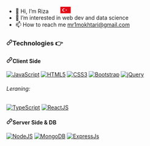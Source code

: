 
- 👋 Hi, I’m Riza <img src="https://flagicons.lipis.dev/flags/4x3/az.svg" height="17" width="27"><img src="https://raw.githubusercontent.com/hampusborgos/country-flags/ba2cf4101bf029d2ada26da2f95121de74581a4d/svg/tr.svg" height="17" width="27"> <img src="https://flagicons.lipis.dev/flags/4x3/ir.svg" height="10" width="15">
- 👀 I’m interested in web dev and data science <!-- - 🌱 I’m currently learning React  --> <!-- - 💞️ I’m looking to collaborate on ... -->
- 📫 How to reach me mr1mokhtari@gmail.com

<h3 dir="auto"><a id="user-content-technologies-point_right" class="anchor" aria-hidden="true" href="#technologies-point_right"><svg class="octicon octicon-link" viewBox="0 0 16 16" version="1.1" width="16" height="16" aria-hidden="true"><path fill-rule="evenodd" d="M7.775 3.275a.75.75 0 001.06 1.06l1.25-1.25a2 2 0 112.83 2.83l-2.5 2.5a2 2 0 01-2.83 0 .75.75 0 00-1.06 1.06 3.5 3.5 0 004.95 0l2.5-2.5a3.5 3.5 0 00-4.95-4.95l-1.25 1.25zm-4.69 9.64a2 2 0 010-2.83l2.5-2.5a2 2 0 012.83 0 .75.75 0 001.06-1.06 3.5 3.5 0 00-4.95 0l-2.5 2.5a3.5 3.5 0 004.95 4.95l1.25-1.25a.75.75 0 00-1.06-1.06l-1.25 1.25a2 2 0 01-2.83 0z"></path></svg></a>Technologies <g-emoji class="g-emoji" alias="point_right" fallback-src="https://github.githubassets.com/images/icons/emoji/unicode/1f449.png">👉</g-emoji></h3>

<h4 dir="auto"><a id="user-content-client-side" class="anchor" aria-hidden="true" href="#client-side"><svg class="octicon octicon-link" viewBox="0 0 16 16" version="1.1" width="16" height="16" aria-hidden="true"><path fill-rule="evenodd" d="M7.775 3.275a.75.75 0 001.06 1.06l1.25-1.25a2 2 0 112.83 2.83l-2.5 2.5a2 2 0 01-2.83 0 .75.75 0 00-1.06 1.06 3.5 3.5 0 004.95 0l2.5-2.5a3.5 3.5 0 00-4.95-4.95l-1.25 1.25zm-4.69 9.64a2 2 0 010-2.83l2.5-2.5a2 2 0 012.83 0 .75.75 0 001.06-1.06 3.5 3.5 0 00-4.95 0l-2.5 2.5a3.5 3.5 0 004.95 4.95l1.25-1.25a.75.75 0 00-1.06-1.06l-1.25 1.25a2 2 0 01-2.83 0z"></path></svg></a>Client Side</h4>

<p dir='auto'>
  <a target="_blank" rel="noopener noreferrer" href="https://camo.githubusercontent.com/4139d60ba60a45e63d1999037611df89bc3f641d455c9cb1905fa403fb2a8de3/68747470733a2f2f696d672e736869656c64732e696f2f62616467652f4a6176615363726970742d4637444631453f266c6f676f3d6a617661736372697074266c6f676f436f6c6f723d626c61636b267374796c653d666c61742d737175617265"><img src="https://camo.githubusercontent.com/4139d60ba60a45e63d1999037611df89bc3f641d455c9cb1905fa403fb2a8de3/68747470733a2f2f696d672e736869656c64732e696f2f62616467652f4a6176615363726970742d4637444631453f266c6f676f3d6a617661736372697074266c6f676f436f6c6f723d626c61636b267374796c653d666c61742d737175617265" alt="JavaScript" data-canonical-src="https://img.shields.io/badge/JavaScript-F7DF1E?&amp;logo=javascript&amp;logoColor=black&amp;style=flat-square" style="max-width: 100%;"></a>
  <a target="_blank" rel="noopener noreferrer" href="https://camo.githubusercontent.com/cbd3d892db59ad8f2dee461ae063d1b90916fa514df9bc044271787b731b053f/68747470733a2f2f696d672e736869656c64732e696f2f62616467652f48544d4c352d4533344632363f266c6f676f3d68746d6c35266c6f676f436f6c6f723d7768697465267374796c653d666c61742d737175617265"><img src="https://camo.githubusercontent.com/cbd3d892db59ad8f2dee461ae063d1b90916fa514df9bc044271787b731b053f/68747470733a2f2f696d672e736869656c64732e696f2f62616467652f48544d4c352d4533344632363f266c6f676f3d68746d6c35266c6f676f436f6c6f723d7768697465267374796c653d666c61742d737175617265" alt="HTML5" data-canonical-src="https://img.shields.io/badge/HTML5-E34F26?&amp;logo=html5&amp;logoColor=white&amp;style=flat-square" style="max-width: 100%;"></a>
  <a target="_blank" rel="noopener noreferrer" href="https://camo.githubusercontent.com/75d0a0234239f01056a369b61bdf389fbf225f06bfee7cfd2b118ce585433227/68747470733a2f2f696d672e736869656c64732e696f2f62616467652f435353332d3135373242363f266c6f676f3d63737333266c6f676f436f6c6f723d7768697465267374796c653d666c61742d737175617265"><img src="https://camo.githubusercontent.com/75d0a0234239f01056a369b61bdf389fbf225f06bfee7cfd2b118ce585433227/68747470733a2f2f696d672e736869656c64732e696f2f62616467652f435353332d3135373242363f266c6f676f3d63737333266c6f676f436f6c6f723d7768697465267374796c653d666c61742d737175617265" alt="CSS3" data-canonical-src="https://img.shields.io/badge/CSS3-1572B6?&amp;logo=css3&amp;logoColor=white&amp;style=flat-square" style="max-width: 100%;"></a>
  <a target="_blank" rel="noopener noreferrer" href="https://camo.githubusercontent.com/89b767ed1d5000938342147df03a78f26a720673677f672cdd8629e4a621bc44/68747470733a2f2f696d672e736869656c64732e696f2f62616467652f426f6f7473747261702d3536334437433f266c6f676f3d626f6f747374726170266c6f676f436f6c6f723d7768697465267374796c653d666c61742d737175617265"><img src="https://camo.githubusercontent.com/89b767ed1d5000938342147df03a78f26a720673677f672cdd8629e4a621bc44/68747470733a2f2f696d672e736869656c64732e696f2f62616467652f426f6f7473747261702d3536334437433f266c6f676f3d626f6f747374726170266c6f676f436f6c6f723d7768697465267374796c653d666c61742d737175617265" alt="Bootstrap" data-canonical-src="https://img.shields.io/badge/Bootstrap-563D7C?&amp;logo=bootstrap&amp;logoColor=white&amp;style=flat-square" style="max-width: 100%;"></a>
  <a target="_blank" rel="noopener noreferrer" href="https://camo.githubusercontent.com/63abb41b2232b37904c42e4e35c25e1ec9139d666d6d298403c4cd04ea2cebfd/68747470733a2f2f696d672e736869656c64732e696f2f62616467652f6a71756572792d2532333037363941442e7376673f7374796c653d666c61742d737175617265266c6f676f3d6a7175657279266c6f676f436f6c6f723d7768697465"><img src="https://camo.githubusercontent.com/63abb41b2232b37904c42e4e35c25e1ec9139d666d6d298403c4cd04ea2cebfd/68747470733a2f2f696d672e736869656c64732e696f2f62616467652f6a71756572792d2532333037363941442e7376673f7374796c653d666c61742d737175617265266c6f676f3d6a7175657279266c6f676f436f6c6f723d7768697465" alt="jQuery" data-canonical-src="https://img.shields.io/badge/jquery-%230769AD.svg?style=flat-square&amp;logo=jquery&amp;logoColor=white" style="max-width: 100%;"></a>
<br>  
<h6>Leraning:</h6>
  <a target="_blank" rel="noopener noreferrer" href="https://camo.githubusercontent.com/f6998ad8a1b5ae4105f32352ae0785ca58c678e354cfa78045232947e0441ede/68747470733a2f2f696d672e736869656c64732e696f2f62616467652f547970655363726970742d3030374143433f266c6f676f3d74797065736372697074266c6f676f436f6c6f723d7768697465267374796c653d666c61742d737175617265"><img src="https://camo.githubusercontent.com/f6998ad8a1b5ae4105f32352ae0785ca58c678e354cfa78045232947e0441ede/68747470733a2f2f696d672e736869656c64732e696f2f62616467652f547970655363726970742d3030374143433f266c6f676f3d74797065736372697074266c6f676f436f6c6f723d7768697465267374796c653d666c61742d737175617265" alt="TypeScript" data-canonical-src="https://img.shields.io/badge/TypeScript-007ACC?&amp;logo=typescript&amp;logoColor=white&amp;style=flat-square" style="max-width: 100%;"></a>
  <a target="_blank" rel="noopener noreferrer" href="https://camo.githubusercontent.com/a9f3ce87c2d01c69d12a0830601e3a825a3a3e82854210eddaef0c0148e644cd/68747470733a2f2f696d672e736869656c64732e696f2f62616467652f52656163742d3230323332413f266c6f676f3d7265616374266c6f676f436f6c6f723d363144414642267374796c653d666c61742d737175617265"><img src="https://camo.githubusercontent.com/a9f3ce87c2d01c69d12a0830601e3a825a3a3e82854210eddaef0c0148e644cd/68747470733a2f2f696d672e736869656c64732e696f2f62616467652f52656163742d3230323332413f266c6f676f3d7265616374266c6f676f436f6c6f723d363144414642267374796c653d666c61742d737175617265" alt="ReactJS" data-canonical-src="https://img.shields.io/badge/React-20232A?&amp;logo=react&amp;logoColor=61DAFB&amp;style=flat-square" style="max-width: 100%;"></a>
  
  
  
  
  
  
 </p>
<h4 dir="auto"><a id="user-content-server-side--db" class="anchor" aria-hidden="true" href="#server-side--db"><svg class="octicon octicon-link" viewBox="0 0 16 16" version="1.1" width="16" height="16" aria-hidden="true"><path fill-rule="evenodd" d="M7.775 3.275a.75.75 0 001.06 1.06l1.25-1.25a2 2 0 112.83 2.83l-2.5 2.5a2 2 0 01-2.83 0 .75.75 0 00-1.06 1.06 3.5 3.5 0 004.95 0l2.5-2.5a3.5 3.5 0 00-4.95-4.95l-1.25 1.25zm-4.69 9.64a2 2 0 010-2.83l2.5-2.5a2 2 0 012.83 0 .75.75 0 001.06-1.06 3.5 3.5 0 00-4.95 0l-2.5 2.5a3.5 3.5 0 004.95 4.95l1.25-1.25a.75.75 0 00-1.06-1.06l-1.25 1.25a2 2 0 01-2.83 0z"></path></svg></a>Server Side &amp; DB</h4>

<p dir="auto"><a target="_blank" rel="noopener noreferrer" href="https://camo.githubusercontent.com/eae2dc5fd625bf00a0aa10221bca155d89efab238438dc4cae400fb990c99f9d/68747470733a2f2f696d672e736869656c64732e696f2f62616467652f4e6f64652e6a732d3433383533443f266c6f676f3d6e6f64652e6a73266c6f676f436f6c6f723d7768697465"><img src="https://camo.githubusercontent.com/eae2dc5fd625bf00a0aa10221bca155d89efab238438dc4cae400fb990c99f9d/68747470733a2f2f696d672e736869656c64732e696f2f62616467652f4e6f64652e6a732d3433383533443f266c6f676f3d6e6f64652e6a73266c6f676f436f6c6f723d7768697465" alt="NodeJS" data-canonical-src="https://img.shields.io/badge/Node.js-43853D?&amp;logo=node.js&amp;logoColor=white" style="max-width: 100%;"></a>
<a target="_blank" rel="noopener noreferrer" href="https://camo.githubusercontent.com/5fa4022c22d651eae38457b4a653e04049afdd93b24218f8a6afdaa2fdac5989/68747470733a2f2f696d672e736869656c64732e696f2f62616467652f4d6f6e676f44422d3445413934423f266c6f676f3d6d6f6e676f6462266c6f676f436f6c6f723d7768697465"><img src="https://camo.githubusercontent.com/5fa4022c22d651eae38457b4a653e04049afdd93b24218f8a6afdaa2fdac5989/68747470733a2f2f696d672e736869656c64732e696f2f62616467652f4d6f6e676f44422d3445413934423f266c6f676f3d6d6f6e676f6462266c6f676f436f6c6f723d7768697465" alt="MongoDB" data-canonical-src="https://img.shields.io/badge/MongoDB-4EA94B?&amp;logo=mongodb&amp;logoColor=white" style="max-width: 100%;"></a>
<a target="_blank" rel="noopener noreferrer" href="https://camo.githubusercontent.com/833fd41e6fb8e91f4ca1dbbbcac39594e9a1b22fd6c262bf59819e0ce0990515/68747470733a2f2f696d672e736869656c64732e696f2f62616467652f457870726573732e6a732d343034443539"><img src="https://camo.githubusercontent.com/833fd41e6fb8e91f4ca1dbbbcac39594e9a1b22fd6c262bf59819e0ce0990515/68747470733a2f2f696d672e736869656c64732e696f2f62616467652f457870726573732e6a732d343034443539" alt="ExpressJs" data-canonical-src="https://img.shields.io/badge/Express.js-404D59" style="max-width: 100%;"></a>
<!---
mr1mokhtari/mr1mokhtari is a ✨ special ✨ repository because its `README.md` (this file) appears on your GitHub profile.
You can click the Preview link to take a look at your changes.
--->

  <meta name="google-site-verification" content="weTy22cM9Cuns5YU-IGnjkjUew8ZuB4OmCtVuTIbfDc" />
